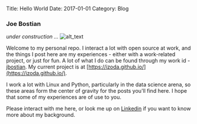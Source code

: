 Title: Hello World
Date: 2017-01-01
Category: Blog

### Joe Bostian
*under construction ...*
![alt_text](images/JABostian_2017-profile_small.jpg "Joe Bostian")<br>

Welcome to my personal repo.  I interact a lot with open source at work, and the things I post here are my
experiences - either with a work-related project, or just for fun.  A lot of what I do can be found through my
work id - [jbostian](https://github.com/jbostian).  My current project is at
[https://izoda.github.io/](https://izoda.github.io/).  

I work a lot with Linux and Python, particularly in the data science arena, so these areas form the
center of gravity for the posts you'll find here.  I hope that some of my experiences are of use to you.

Please interact with me here, or look me up on [Linkedin](https://www.linkedin.com/) if you want to know more
about my background.
